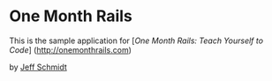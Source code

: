 # One Month Rails

This is the sample application for
[*One Month Rails: Teach Yourself to Code*] (http://onemonthrails.com)

by [Jeff Schmidt](http://jeffbschmidt.com)